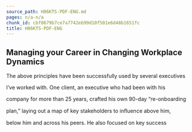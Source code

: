 ```yaml
---
source_path: H06KTS-PDF-ENG.md
pages: n/a-n/a
chunk_id: cbf0679b7ce7a7742eb99d10f501e6d48b1651fc
title: H06KTS-PDF-ENG
---
```

## Managing your Career in Changing Workplace Dynamics

The above principles have been successfully used by several executives

I’ve worked with. One client, an executive who had been with his

company for more than 25 years, crafted his own 90-day “re-onboarding

plan,” laying out a map of key stakeholders to inﬂuence above him,

below him and across his peers. He also focused on key success
